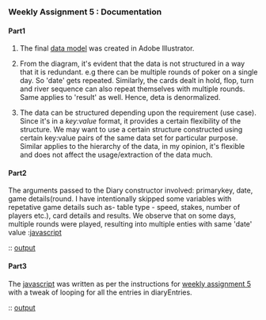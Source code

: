 ### **Weekly Assignment 5 : Documentation**

#### Part1

1. The final [data model](https://github.com/aaditirokade/data-structures/blob/master/Weekly_assignment5/Part1_dataModel.png) was created in Adobe Illustrator.

2. From the diagram, it's evident that the data is not structured in a way that it is redundant. e.g there can be multiple rounds of poker on a single day. So 'date' gets repeated. Similarly, the cards dealt in hold, flop, turn and river sequence can also repeat themselves with multiple rounds. Same applies to 'result' as well. Hence, deta is denormalized. 
       
3. The data can be structured depending upon the requirement (use case). Since it's in a *key:value* format, it provides a certain flexibility of the structure. We may want to use a certain structure constructed using certain key:value pairs of the same data set for particular purpose. Similar applies to the hierarchy of the data, in my opinion, it's flexible and does not affect the usage/extraction of the data much.

#### Part2

The arguments passed to the Diary constructor involved: primarykey, date, game details(round. I have intentionally skipped some variables with repetative game details such as- table type - speed, stakes, number of players etc.), card details and results. We observe that on some days, multiple rounds were played, resulting into multiple enties with same 'date' value :[javascript](https://github.com/aaditirokade/data-structures/blob/master/Weekly_assignment5/index_part2.js)

:: [output](https://github.com/aaditirokade/data-structures/blob/master/Weekly_assignment5/part2_output)
   
#### Part3

The [javascript](https://github.com/aaditirokade/data-structures/blob/master/Weekly_assignment5/index_part3.js) was written as per the instructions for [weekly assignment 5](https://github.com/visualizedata/data-structures/blob/master/assignments/weekly_assignment_05.md) with a tweak of looping for all the entries in diaryEntries.

:: [output](https://github.com/aaditirokade/data-structures/blob/master/Weekly_assignment5/part3_output.png)
